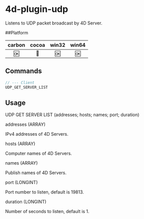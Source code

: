 4d-plugin-udp
=============

Listens to UDP packet broadcast by 4D Server.

##Platform

| carbon | cocoa | win32 | win64 |
|:------:|:-----:|:---------:|:---------:|
|🆗|🚫|🆗|🆗|

Commands
---

```c
// --- Client
UDP_GET_SERVER_LIST
```

Usage
-----
UDP GET SERVER LIST (addresses; hosts; names; port; duration)

addresses (ARRAY)

IPv4 addresses of 4D Servers.

hosts (ARRAY)

Computer names of 4D Servers.

names (ARRAY)

Publish names of 4D Servers.

port (LONGINT)

Port number to listen, default is 19813.

duration (LONGINT)

Number of seconds to listen, default is 1.
